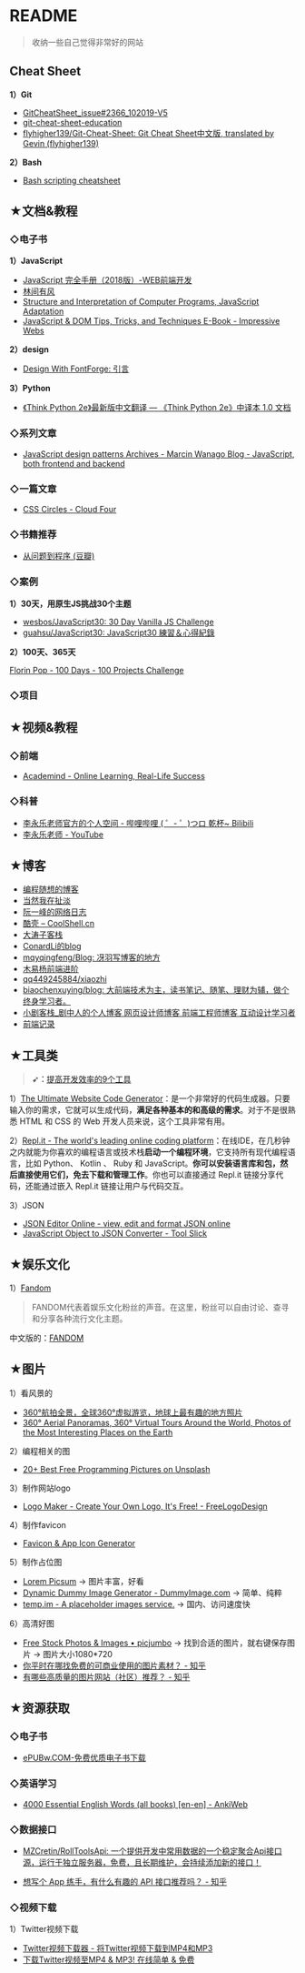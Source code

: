 # README

> 收纳一些自己觉得非常好的网站

## Cheat Sheet

**1）Git**

- [GitCheatSheet_issue#2366_102019-V5](https://github.github.com/training-kit/downloads/github-git-cheat-sheet.pdf)
- [git-cheat-sheet-education](https://education.github.com/git-cheat-sheet-education.pdf)
- [flyhigher139/Git-Cheat-Sheet: Git Cheat Sheet中文版, translated by Gevin (flyhigher139)](https://github.com/flyhigher139/Git-Cheat-Sheet)

**2）Bash**

- [Bash scripting cheatsheet](https://devhints.io/bash)

## ★文档&教程

### ◇电子书

**1）JavaScript**

- [JavaScript 完全手册（2018版）-WEB前端开发](https://www.html.cn/archives/9922)
- [林间有风](http://7yue.pro/)
- [Structure and Interpretation of Computer Programs, JavaScript Adaptation](https://sicp.comp.nus.edu.sg/)
- [JavaScript & DOM Tips, Tricks, and Techniques E-Book - Impressive Webs](https://www.impressivewebs.com/javascript-dom-tips-tricks-techniques-ebook/)

**2）design**

- [Design With FontForge: 引言](http://designwithfontforge.com/zh-CN/Introduction.html)

**3）Python**

- [《Think Python 2e》最新版中文翻译 — 《Think Python 2e》中译本 1.0 文档](https://codingpy.com/books/thinkpython2/)

### ◇系列文章
- [JavaScript design patterns Archives - Marcin Wanago Blog - JavaScript, both frontend and backend](https://wanago.io/courses/javascript-design-patterns/)

### ◇一篇文章

- [CSS Circles - Cloud Four](https://cloudfour.com/thinks/css-circles/)

### ◇书籍推荐

- [从问题到程序 (豆瓣)](https://book.douban.com/subject/1431996/)

### ◇案例

**1）30天，用原生JS挑战30个主题**

- [wesbos/JavaScript30: 30 Day Vanilla JS Challenge](https://github.com/wesbos/JavaScript30)
- [guahsu/JavaScript30: JavaScript30 練習＆心得紀錄](https://github.com/guahsu/JavaScript30)

**2）100天、365天**

[Florin Pop - 100 Days - 100 Projects Challenge](https://www.florin-pop.com/blog/2019/09/100-days-100-projects/)

### ◇项目

## ★视频&教程

### ◇前端

- [Academind - Online Learning, Real-Life Success](https://www.academind.com/)

### ◇科普

- [李永乐老师官方的个人空间 - 哔哩哔哩 ( ゜- ゜)つロ 乾杯~ Bilibili](https://space.bilibili.com/9458053?from=search&seid=4970447064227332590)
- [李永乐老师 - YouTube](https://www.youtube.com/%E6%9D%8E%E6%B0%B8%E4%B9%90%E8%80%81%E5%B8%88)

## ★博客

- [编程随想的博客](https://program-think.blogspot.com/)
- [当然我在扯淡](http://www.yinwang.org/)
- [阮一峰的网络日志](http://www.ruanyifeng.com/blog/)
- [酷壳 – CoolShell.cn](https://coolshell.cn/)
- [大涛子客栈](http://www.yangtao.site/vuepress/)
- [ConardLi的blog](http://www.conardli.top/blog/)
- [mqyqingfeng/Blog: 冴羽写博客的地方](https://github.com/mqyqingfeng/Blog)
- [木易杨前端进阶](https://muyiy.cn/)
- [qq449245884/xiaozhi](https://github.com/qq449245884/xiaozhi)
- [biaochenxuying/blog: 大前端技术为主，读书笔记、随笔、理财为辅，做个终身学习者。](https://github.com/biaochenxuying/blog)
- [小剧客栈_剧中人的个人博客 网页设计师博客 前端工程师博客 互动设计学习者](http://bh-lay.com/blog)
- [前端记录](https://lulua87.github.io/)

## ★工具类

> **➹：**[提高开发效率的9个工具](https://time.geekbang.org/column/article/183482)

1）[The Ultimate Website Code Generator](https://webcode.tools/)：是一个非常好的代码生成器。只要输入你的需求，它就可以生成代码，**满足各种基本的和高级的需求**。对于不是很熟悉 HTML 和 CSS 的 Web 开发人员来说，这个工具非常有用。

2）[Repl.it - The world's leading online coding platform](https://repl.it/)：在线IDE，在几秒钟之内就能为你喜欢的编程语言或技术栈**启动一个编程环境**，它支持所有现代编程语言，比如 Python、 Kotlin 、 Ruby 和 JavaScript。**你可以安装语言库和包，然后直接使用它们，免去下载和管理工作**。你也可以直接通过 Repl.it 链接分享代码，还能通过嵌入 Repl.it 链接让用户与代码交互。

3）JSON

- [JSON Editor Online - view, edit and format JSON online](https://jsoneditoronline.org/#)
- [JavaScript Object to JSON Converter - Tool Slick](https://toolslick.com/conversion/data/javascript-object-to-json)

## ★娱乐文化

1）[Fandom](https://www.fandom.com/)

> FANDOM代表着娱乐文化粉丝的声音。在这里，粉丝可以自由讨论、查寻和分享各种流行文化主题。

中文版的：[FANDOM](https://www.fandom.com/explore-zh?uselang=zh)

## ★图片

1）看风景的

- [360°航拍全景，全球360°虚拟游览，地球上最有趣的地方照片](http://www.airpano.org.cn/)
- [360° Aerial Panoramas, 360° Virtual Tours Around the World, Photos of the Most Interesting Places on the Earth](https://www.airpano.com/)

2）编程相关的图

- [20+ Best Free Programming Pictures on Unsplash](https://unsplash.com/s/photos/programming)

3）制作网站logo

- [Logo Maker - Create Your Own Logo, It's Free! - FreeLogoDesign](https://www.freelogodesign.org/)

4）制作favicon

- [Favicon & App Icon Generator](https://www.favicon-generator.org/)

5）制作占位图

- [Lorem Picsum](https://picsum.photos/) -> 图片丰富，好看
- [Dynamic Dummy Image Generator - DummyImage.com](https://dummyimage.com/) -> 简单、纯粹
- [temp.im - A placeholder images service.](http://temp.im/) -> 国内、访问速度快

6）高清好图

- [Free Stock Photos & Images • picjumbo](https://picjumbo.com/) -> 找到合适的图片，就右键保存图片 -> 图片大小1080*720
- [你平时在哪找免费的可商业使用的图片素材？ - 知乎](https://www.zhihu.com/question/21757507)
- [有哪些高质量的图片网站（社区）推荐？ - 知乎](https://www.zhihu.com/question/19619335)



## ★资源获取

### ◇电子书

- [ePUBw.COM-免费优质电子书下载](https://epubw.com/)

### ◇英语学习

- [4000 Essential English Words (all books) [en-en] - AnkiWeb](https://ankiweb.net/shared/info/1104981491)

### ◇数据接口

- [MZCretin/RollToolsApi: 一个提供开发中常用数据的一个稳定聚合Api接口源，运行于独立服务器，免费，且长期维护，会持续添加新的接口！](https://github.com/MZCretin/RollToolsApi)

- [想写个 App 练手，有什么有趣的 API 接口推荐吗？ - 知乎](https://www.zhihu.com/question/39479153)

### ◇视频下载

1）Twitter视频下载

- [Twitter视频下载器 - 将Twitter视频下载到MP4和MP3](https://www.savetweetvid.com/zh)
- [下载Twitter视频至MP4 & MP3! 在线简单 & 免费](https://www.downloadtwittervideo.com/zh-cn/)

